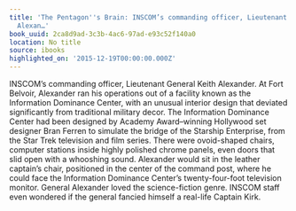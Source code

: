 ```yaml
---
title: 'The Pentagon''s Brain: INSCOM’s commanding officer, Lieutenant General Keith
  Alexan…'
book_uuid: 2ca8d9ad-3c3b-4ac6-97ad-e93c52f140a0
location: No title
source: ibooks
highlighted_on: '2015-12-19T00:00:00.000Z'
---
```


INSCOM’s commanding officer, Lieutenant General Keith Alexander. At Fort Belvoir, Alexander ran his operations out of a facility known as the Information Dominance Center, with an unusual interior design that deviated significantly from traditional military decor. The Information Dominance Center had been designed by Academy Award–winning Hollywood set designer Bran Ferren to simulate the bridge of the Starship Enterprise, from the Star Trek television and film series. There were ovoid-shaped chairs, computer stations inside highly polished chrome panels, even doors that slid open with a whooshing sound. Alexander would sit in the leather captain’s chair, positioned in the center of the command post, where he could face the Information Dominance Center’s twenty-four-foot television monitor. General Alexander loved the science-fiction genre. INSCOM staff even wondered if the general fancied himself a real-life Captain Kirk.